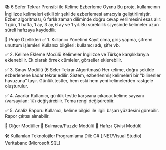 📚 6 Sefer Tekrar Prensibi ile Kelime Ezberleme Oyunu
Bu proje, kullanıcının İngilizce kelimeleri etkili bir şekilde ezberlemesi amacıyla geliştirilmiştir. Ezber algoritması,
6 farklı zaman diliminde doğru cevap verilmesini esas alır: 1 gün, 1 hafta, 1 ay, 3 ay, 6 ay ve 1 yıl. Bu süreklilik sayesinde kelimeler uzun süreli hafızaya kaydedilir.


🔧 Proje Özellikleri
✅ 1. Kullanıcı Yönetimi
Kayıt olma, giriş yapma, şifremi unuttum işlemleri
Kullanıcı bilgileri: kullanıcı adı, şifre vb.


✅ 2. Kelime Ekleme Modülü
Kelimeler İngilizce ve Türkçe karşılıklarıyla eklenebilir.
Ek olarak örnek cümleler, görseller eklenebilir.


✅ 3. Sınav Modülü (6 Sefer Tekrar Algoritması)
Her kelime, doğru şekilde ezberlenene kadar tekrar edilir.
Sistem, ezberlenmiş kelimeleri bir “bilinenler havuzuna” taşır.
Günlük testler, hem eski hem yeni kelimelerden rastgele oluşturulur.

✅ 4. Ayarlar
Kullanıcı, günlük testte karşısına çıkacak kelime sayısını (varsayılan: 10) değiştirebilir.
Tema rengi değiştirebilir.


✅ 5. Analiz Raporu
Kullanıcı, kelime bilgisi ile ilgili başarı yüzdesini görebilir.
Rapor çıktısı alınabilir.


🔄 Diğer Modüller
🧩 Bulmaca/Puzzle Modülü
🧠 Hafıza Çivisi Modülü


🛠️ Kullanılan Teknolojiler
Programlama Dili: C# (.NET/Visual Studio)
Veritabanı: (Microsoft SQL)
